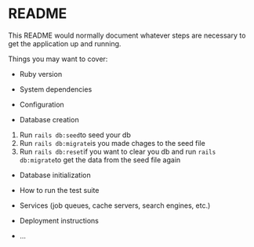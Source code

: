 # README

This README would normally document whatever steps are necessary to get the
application up and running.

Things you may want to cover:

- Ruby version

- System dependencies

- Configuration

- Database creation

1. Run `rails db:seed`to seed your db
2. Run `rails db:migrate`is you made chages to the seed file
3. Run `rails db:reset`if you want to clear you db and run `rails db:migrate`to get the data from the seed file again

- Database initialization

- How to run the test suite

- Services (job queues, cache servers, search engines, etc.)

- Deployment instructions

- ...
